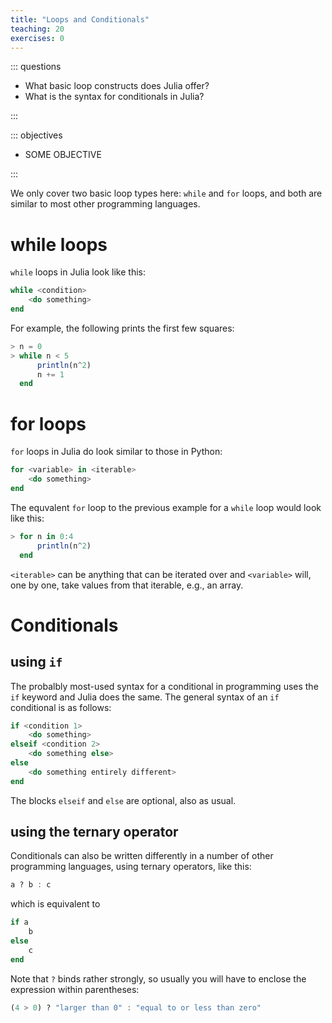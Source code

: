 ```yaml
---
title: "Loops and Conditionals"
teaching: 20
exercises: 0
---
```


::: questions

- What basic loop constructs does Julia offer?
- What is the syntax for conditionals in Julia?

:::

::: objectives

- SOME OBJECTIVE

:::

We only cover two basic loop types here: `while` and `for` loops, and both are similar to most other programming languages.

# while loops

`while` loops in Julia look like this:

```julia
while <condition>
    <do something>
end
```

For example, the following prints the first few squares:
```julia
> n = 0
> while n < 5
      println(n^2)
      n += 1
  end
```

# for loops

`for` loops in Julia do look similar to those in Python:

```julia
for <variable> in <iterable>
    <do something>
end
```

The equvalent `for` loop to the previous example for a `while` loop would look like this:

```julia
> for n in 0:4
      println(n^2)
  end
```

`<iterable>` can be anything that can be iterated over and `<variable>` will, one by one, take values from that iterable, e.g., an array.

# Conditionals

## using `if`

The probalbly most-used syntax for a conditional in programming uses the `if` keyword and Julia does the same.
The general syntax of an `if` conditional is as follows:
```julia
if <condition 1>
    <do something>
elseif <condition 2>
    <do something else>
else
    <do something entirely different>
end
```

The blocks `elseif` and `else` are optional, also as usual.

## using the ternary operator

Conditionals can also be written differently in a number of other programming languages, using ternary operators, like this:

```julia
a ? b : c
```
which is equivalent to
```julia
if a
    b
else
    c
end
```
Note that `?` binds rather strongly, so usually you will have to enclose the expression within parentheses:
```julia
(4 > 0) ? "larger than 0" : "equal to or less than zero"
```

